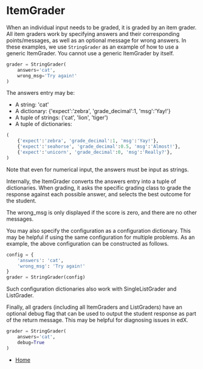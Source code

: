 ItemGrader
==========

When an individual input needs to be graded, it is graded by an item grader. All item graders work by specifying answers and their corresponding points/messages, as well as an optional message for wrong answers. In these examples, we use `StringGrader` as an example of how to use a generic ItemGrader. You cannot use a generic ItemGrader by itself.

```python
grader = StringGrader(
    answers='cat',
    wrong_msg='Try again!'
)
```

The answers entry may be:
* A string: 'cat'
* A dictionary: {'expect':'zebra', 'grade_decimal':1, 'msg':'Yay!'}
* A tuple of strings: ('cat', 'lion', 'tiger')
* A tuple of dictionaries:
```python
(
    {'expect':'zebra', 'grade_decimal':1, 'msg':'Yay!'},
    {'expect':'seahorse', 'grade_decimal':0.5, 'msg':'Almost!'},
    {'expect':'unicorn', 'grade_decimal':0, 'msg':'Really?'},
)
```
Note that even for numerical input, the answers must be input as strings.

Internally, the ItemGrader converts the answers entry into a tuple of dictionaries. When grading, it asks the specific grading class to grade the response against each possible answer, and selects the best outcome for the student.

The wrong_msg is only displayed if the score is zero, and there are no other messages.

You may also specify the configuration as a configuration dictionary. This may be helpful if using the same configuration for multiple problems. As an example, the above configuration can be constructed as follows.

```python
config = {
    'answers': 'cat',
    'wrong_msg': 'Try again!'
}
grader = StringGrader(config)
```

Such configuration dictionaries also work with SingleListGrader and ListGrader.

Finally, all graders (including all ItemGraders and ListGraders) have an optional debug flag that can be used to output the student response as part of the return message. This may be helpful for diagnosing issues in edX.

```python
grader = StringGrader(
    answers='cat',
    debug=True
)
```


- [Home](README.md)
